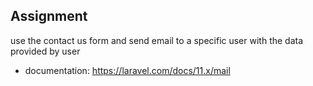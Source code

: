 ## Assignment

use the contact us form and send email to a specific user with the data provided by user

- documentation:
  https://laravel.com/docs/11.x/mail
 
